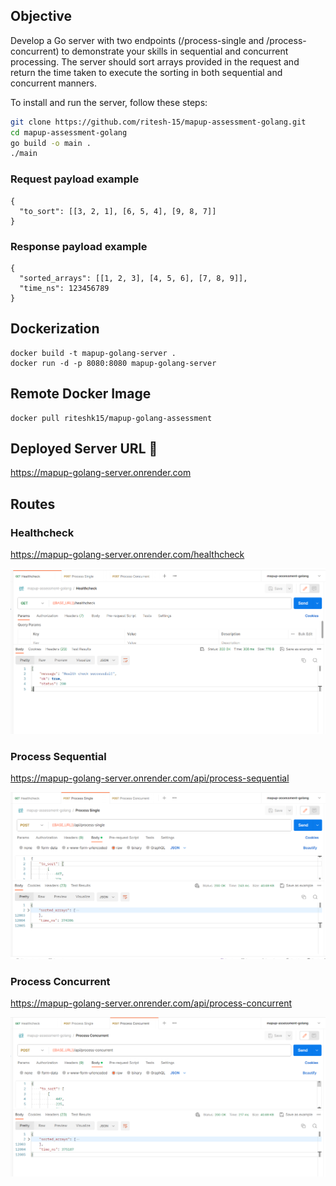 ## Objective

Develop a Go server with two endpoints (/process-single and /process-concurrent) to demonstrate your skills in sequential and concurrent processing. The server should sort arrays provided in the request and return the time taken to execute the sorting in both sequential and concurrent manners.

To install and run the server, follow these steps:

```bash
git clone https://github.com/ritesh-15/mapup-assessment-golang.git
cd mapup-assessment-golang
go build -o main .
./main
```

### Request payload example

```
{
  "to_sort": [[3, 2, 1], [6, 5, 4], [9, 8, 7]]
}
```

### Response payload example

```
{
  "sorted_arrays": [[1, 2, 3], [4, 5, 6], [7, 8, 9]],
  "time_ns": 123456789
}

```

## Dockerization

```
docker build -t mapup-golang-server .
docker run -d -p 8080:8080 mapup-golang-server
```

## Remote Docker Image

```
docker pull riteshk15/mapup-golang-assessment
```

## Deployed Server URL 🚀

https://mapup-golang-server.onrender.com

## Routes

### Healthcheck

https://mapup-golang-server.onrender.com/healthcheck

![HealthCheck](image.png)

### Process Sequential

https://mapup-golang-server.onrender.com/api/process-sequential

![Process Sequential](image-1.png)

### Process Concurrent

https://mapup-golang-server.onrender.com/api/process-concurrent

![Process Concurrent](image-2.png)

